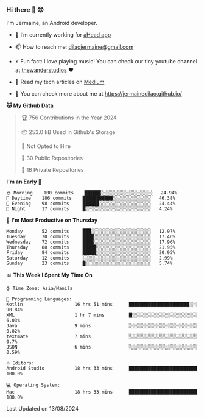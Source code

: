 ### Hi there 👋 😎
I'm Jermaine, an Android developer.

- 🔭 I’m currently working for [aHead app](https://www.ahead-app.com/)

- 📫 How to reach me: dilaojermaine@gmail.com

- ⚡ Fun fact: I love playing music! You can check our tiny youtube channel at [thewanderstudios](https://www.youtube.com/thewanderstudios) ♥️

- 📖 Read my tech articles on [Medium](https://jermainedilao.medium.com/)

- 👀 You can check more about me at https://jermainedilao.github.io/

<!--
**jermainedilao/jermainedilao** is a ✨ _special_ ✨ repository because its `README.md` (this file) appears on your GitHub profile.

Here are some ideas to get you started:

- 🔭 I’m currently working on ...
- 🌱 I’m currently learning ...
- 👯 I’m looking to collaborate on ...
- 🤔 I’m looking for help with ...
- 💬 Ask me about ...
- 📫 How to reach me: ...
- 😄 Pronouns: ...
- ⚡ Fun fact: ...
-->

<!--START_SECTION:waka-->
**🐱 My Github Data** 

> 🏆 756 Contributions in the Year 2024
 > 
> 📦 253.0 kB Used in Github's Storage 
 > 
> 🚫 Not Opted to Hire
 > 
> 📜 30 Public Repositories 
 > 
> 🔑 16 Private Repositories  
 > 
**I'm an Early 🐤** 

```text
🌞 Morning    100 commits    ██████░░░░░░░░░░░░░░░░░░░   24.94% 
🌆 Daytime    186 commits    ███████████░░░░░░░░░░░░░░   46.38% 
🌃 Evening    98 commits     ██████░░░░░░░░░░░░░░░░░░░   24.44% 
🌙 Night      17 commits     █░░░░░░░░░░░░░░░░░░░░░░░░   4.24%

```
📅 **I'm Most Productive on Thursday** 

```text
Monday       52 commits     ███░░░░░░░░░░░░░░░░░░░░░░   12.97% 
Tuesday      70 commits     ████░░░░░░░░░░░░░░░░░░░░░   17.46% 
Wednesday    72 commits     ████░░░░░░░░░░░░░░░░░░░░░   17.96% 
Thursday     88 commits     █████░░░░░░░░░░░░░░░░░░░░   21.95% 
Friday       84 commits     █████░░░░░░░░░░░░░░░░░░░░   20.95% 
Saturday     12 commits     ░░░░░░░░░░░░░░░░░░░░░░░░░   2.99% 
Sunday       23 commits     █░░░░░░░░░░░░░░░░░░░░░░░░   5.74%

```


📊 **This Week I Spent My Time On** 

```text
⌚︎ Time Zone: Asia/Manila

💬 Programming Languages: 
Kotlin                   16 hrs 51 mins      ██████████████████████░░░   90.84% 
XML                      1 hr 7 mins         █░░░░░░░░░░░░░░░░░░░░░░░░   6.03% 
Java                     9 mins              ░░░░░░░░░░░░░░░░░░░░░░░░░   0.82% 
textmate                 7 mins              ░░░░░░░░░░░░░░░░░░░░░░░░░   0.7% 
JSON                     6 mins              ░░░░░░░░░░░░░░░░░░░░░░░░░   0.59%

🔥 Editors: 
Android Studio           18 hrs 33 mins      █████████████████████████   100.0%

💻 Operating System: 
Mac                      18 hrs 33 mins      █████████████████████████   100.0%

```


 Last Updated on 13/08/2024
<!--END_SECTION:waka-->
